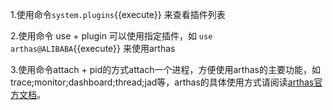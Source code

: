 
1.使用命令`system.plugins`{{execute}} 来查看插件列表

2.使用命令 use + plugin 可以使用指定插件，如 `use arthas@ALIBABA`{{execute}} 来使用arthas

3.使用命令attach + pid的方式attach一个进程，方便使用arthas的主要功能，如trace;monitor;dashboard;thread;jad等，arthas的具体使用方式请阅读[arthas官方文档](https://arthas.aliyun.com/zh-cn/)。